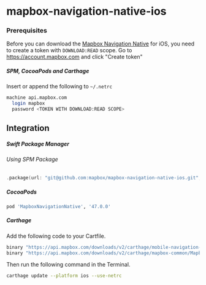 # mapbox-navigation-native-ios

### Prerequisites

Before you can download the [Mapbox Navigation Native](https://github.com/mapbox/mapbox-navigation-native) for iOS, you need to create a token with `DOWNLOAD:READ` scope.
Go to https://account.mapbox.com and click "Create token"

##### SPM, CocoaPods and Carthage
Insert or append the following to `~/.netrc`

```bash
machine api.mapbox.com
  login mapbox
  password <TOKEN WITH DOWNLOAD:READ SCOPE>
```

## Integration

##### Swift Package Manager

###### Using SPM Package

```swift
.package(url: "git@github.com:mapbox/mapbox-navigation-native-ios.git", from: "47.0.0"),
```

##### CocoaPods

```ruby
pod 'MapboxNavigationNative', '47.0.0'
```

##### Carthage

Add the following code to your Cartfile.

```bash
binary "https://api.mapbox.com/downloads/v2/carthage/mobile-navigation-native/MapboxNavigationNative.json" == 47.0.0
binary "https://api.mapbox.com/downloads/v2/carthage/mapbox-common/MapboxCommon-ios.json" == 10.0.2
```

Then run the following command in the Terminal.
```bash
carthage update --platform ios --use-netrc
```
